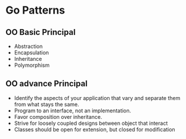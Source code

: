 # Go Patterns

## OO Basic Principal 

* Abstraction
* Encapsulation
* Inheritance
* Polymorphism

## OO advance Principal

* Identify the aspects of your application that vary and separate them from what stays the same.
* Program to an interface, not an implementation.
* Favor composition over inheritance.
* Strive for loosely coupled designs between object that interact
* Classes should be open for extension, but closed for modification